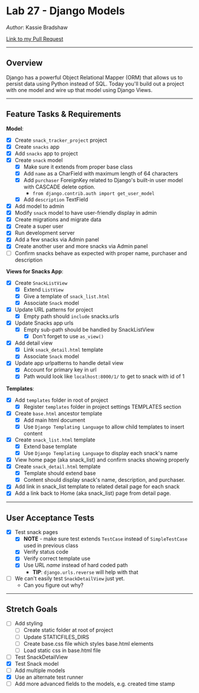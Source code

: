 # Lab 27 - Django Models

*Author*: Kassie Bradshaw

[Link to my Pull Request](https://github.com/kassiebradshaw/django-models/pull/1)

---

## Overview

Django has a powerful Object Relational Mapper (ORM) that allows us to persist data using Python instead of SQL. Today you'll build out a project with one model and wire up that model using Django Views.

---

## Feature Tasks & Requirements

**Model**:

* [x] Create `snack_tracker_project` project
* [x] Create `snacks` app
* [x] Add `snacks` app to project
* [x] Create `snack` model
  * [x] Make sure it extends from proper base class
  * [x] Add `name` as a CharField with maximum length of 64 characters
  * [x] Add `purchaser` ForeignKey related to Django's built-in user model with CASCADE delete option.
    * `from django.contrib.auth import get_user_model`
  * [x] Add `description` TextField
* [x] Add model to admin
* [x] Modify `snack` model to have user-friendly display in admin
* [x] Create migrations and migrate data
* [x] Create a super user
* [x] Run development server
* [x] Add a few snacks via Admin panel
* [x] Create another user and more snacks via Admin panel
* [ ] Confirm snacks behave as expected with proper name, purchaser and description

**Views for Snacks App**:

* [x] Create `SnackListView`
  * [x] Extend `ListView`
  * [x] Give a template of `snack_list.html`
  * [x] Associate `Snack` model

* [x] Update URL patterns for project
  * [x] Empty path should `include` snacks.urls

* [x] Update Snacks app urls
  * [x] Empty sub-path should be handled by SnackListView
    * [x] Don't forget to use `as_view()`

* [x] Add detail view
  * [x] Link `snack_detail.html` template
  * [x] Associate `Snack` model

* [x] Update app urlpatterns to handle detail view
  * [x] Account for primary key in url
  * [x] Path would look like `localhost:8000/1/` to get to snack with id of 1

**Templates**:

* [x] Add `templates` folder in root of project
  * [x] Register `templates` folder in project settings TEMPLATES section

* [x] Create `base.html` ancestor template
  * [x] Add main html document
  * [x] Use `Django Templating Language` to allow child templates to insert content

* [x] Create `snack_list.html` template
  * [x] Extend base template
  * [x] Use `Django Templating Language` to display each snack's name

* [x] View home page (aka snack_list) and confirm snacks showing properly
* [x] Create `snack_detail.html` template
  * [x] Template should extend base
  * [x] Content should display snack's name, description, and purchaser.

* [x] Add link in snack_list template to related detail page for each snack
* [x] Add a link back to Home (aka snack_list) page from detail page.

---

## User Acceptance Tests

* [x] Test snack pages
  * [x] **NOTE** - make sure test extends `TestCase` instead of `SimpleTestCase` used in previous class
  * [x] Verify status code
  * [x] Verify correct template use
  * [x] Use URL *name* instead of hard coded path
    * **TIP**: `django.urls.reverse` will help with that

* [ ] We can't easily test `SnackDetailView` just yet.
  * Can you figure out why?

---

## Stretch Goals

* [ ] Add styling
  * [ ] Create static folder at root of project
  * [ ] Update STATICFILES_DIRS
  * [ ] Create base.css file which styles base.html elements
  * [ ] Load static css in base.html file

* [ ] Test SnackDetailView
* [x] Test Snack model
* [ ] Add multiple models
* [x] Use an alternate test runner
* [ ] Add more advanced fields to the models, e.g. created time stamp

